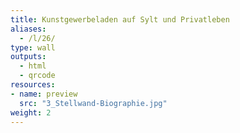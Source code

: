 ```yaml
---
title: Kunstgewerbeladen auf Sylt und Privatleben
aliases:
  - /l/26/
type: wall
outputs:
  - html
  - qrcode
resources:
- name: preview
  src: "3_Stellwand-Biographie.jpg"
weight: 2
---
```

